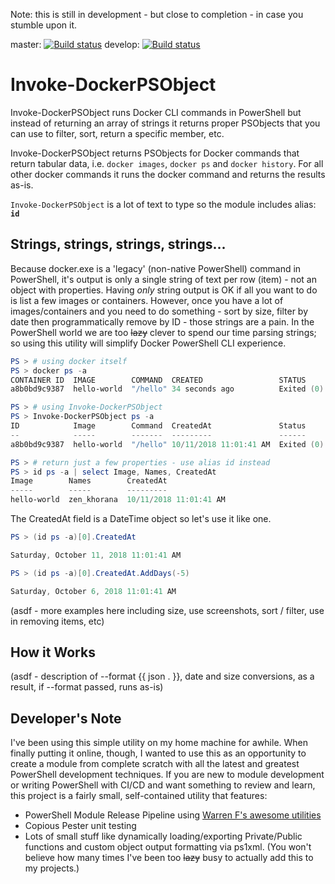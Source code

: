 Note: this is still in development - but close to completion - in case you stumble upon it.

master: [![Build status](https://ci.appveyor.com/api/projects/status/1m6rgmj4h3p8m20q/branch/master?svg=true)](https://ci.appveyor.com/project/DTW-DanWard/invoke-docker-psobject/branch/master)   develop: [![Build status](https://ci.appveyor.com/api/projects/status/1m6rgmj4h3p8m20q/branch/develop?svg=true)](https://ci.appveyor.com/project/DTW-DanWard/invoke-docker-psobject/branch/develop)

# Invoke-DockerPSObject
Invoke-DockerPSObject runs Docker CLI commands in PowerShell but instead of returning an array of strings it returns proper PSObjects that you can use to filter, sort, return a specific member, etc.

Invoke-DockerPSObject returns PSObjects for Docker commands that return tabular data, i.e. `docker images`, `docker ps` and `docker history`. For all other docker commands it runs the docker command and returns the results as-is.

`Invoke-DockerPSObject` is a lot of text to type so the module includes alias: **`id`**

## Strings, strings, strings, strings...
Because docker.exe is a 'legacy' (non-native PowerShell) command in PowerShell, it's output is only a single string of text per row (item) - not an object with properties.  Having _only_ string output is OK if all you want to do is list a few images or containers.  However, once you have a lot of images/containers and you need to do something - sort by size, filter by date then programmatically remove by ID - those strings are a pain.  In the PowerShell world we are too ~~lazy~~ clever to spend our time parsing strings; so using this utility will simplify Docker PowerShell CLI experience.


```PowerShell
PS > # using docker itself
PS > docker ps -a
CONTAINER ID  IMAGE        COMMAND  CREATED                 STATUS                    PORTS   NAMES
a8b0bd9c9387  hello-world  "/hello" 34 seconds ago          Exited (0) 5 seconds ago          zen_khorana

PS > # using Invoke-DockerPSObject
PS > Invoke-DockerPSObject ps -a
ID            Image        Command  CreatedAt               Status                    Ports   Names
--            -----        -------  ---------               ------                    -----   -----
a8b0bd9c9387  hello-world  "/hello" 10/11/2018 11:01:41 AM  Exited (0) 5 seconds ago          zen_khorana

PS > # return just a few properties - use alias id instead
PS > id ps -a | select Image, Names, CreatedAt
Image        Names        CreatedAt
-----        -----        ---------
hello-world  zen_khorana  10/11/2018 11:01:41 AM
```



The CreatedAt field is a DateTime object so let's use it like one.

```PowerShell
PS > (id ps -a)[0].CreatedAt

Saturday, October 11, 2018 11:01:41 AM

PS > (id ps -a)[0].CreatedAt.AddDays(-5)

Saturday, October 6, 2018 11:01:41 AM
```


(asdf - more examples here including size, use screenshots, sort / filter, use in removing items, etc)


## How it Works

(asdf - description of --format {{ json . }}, date and size conversions, as a result, if --format passed, runs as-is)


## Developer's Note
I've been using this simple utility on my home machine for awhile.  When finally putting it online, though, I wanted to use this as an opportunity to create a module from complete scratch with all the latest and greatest PowerShell development techniques.  If you are new to module development or writing PowerShell with CI/CD and want something to review and learn, this project is a fairly small, self-contained utility that features:
* PowerShell Module Release Pipeline using [Warren F's awesome utilities](http://ramblingcookiemonster.github.io/PSDeploy-Inception/)
* Copious Pester unit testing
* Lots of small stuff like dynamically loading/exporting Private/Public functions and custom object output formatting via ps1xml.  (You won't believe how many times I've been too ~~lazy~~ busy to actually add this to my projects.)
